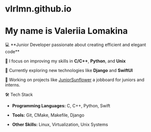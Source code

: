 # vlrlmn.github.io
<html lang="en">
<head>
    <meta charset="UTF-8">
    <meta name="viewport" content="width=device-width, initial-scale=1.0">
    <title>Hi there! </title>
    <link rel="stylesheet" href="styles.css">
</head>
<body>

<div class="header">
    <h1>My name is Valeriia Lomakina</h1>
    <p>
💻 **Junior Developer passionate about creating efficient and elegant code** 

🎯 I focus on improving my skills in **С/C++**, **Python**, and **Unix**

🌱 Currently exploring new technologies like **Django** and **SwiftUI**

🔭 Working on projects like [JuniorSunflower](#) a jobboard for juniors and interns.


🛠️ Tech Stack
- **Programming Languages:** C, C++, Python, Swift
  
- **Tools:** Git, CMake, Makefile, Django
  
- **Other Skills:** Linux, Virtualization, Unix Systems
  
</p>
</div>

</body>
</html>
